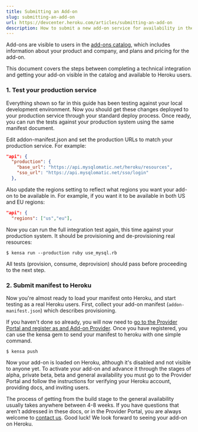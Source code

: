```yaml
---
title: Submitting an Add-on
slug: submitting-an-add-on
url: https://devcenter.heroku.com/articles/submitting-an-add-on
description: How to submit a new add-on service for availability in the Heroku Add-on marketplace.
---
```


Add-ons are visible to users in the [add-ons catalog](http://addons.heroku.com/), which includes information about your product and company, and plans and pricing for the add-on.

This document covers the steps between completing a technical integration and getting your add-on visible in the catalog and available to Heroku users.

### 1. Test your production service

Everything shown so far in this guide has been testing against your local development environment. Now you should get these changes deployed to your production service through your standard deploy process. Once ready, you can run the tests against your production system using the same manifest document.

Edit addon-manifest.json and set the production URLs to match your production service. For example:

```json
"api": {
  "production": {
    "base_url": "https://api.mysqlomatic.net/heroku/resources",
    "sso_url": "https://api.mysqlomatic.net/sso/login"
  },
```

Also update the regions setting to reflect what regions you want your add-on to be available in. For example, if you want it to be available in both US and EU regions:

```json
"api": {
  "regions": ["us","eu"],
```

Now you can run the full integration test again, this time against your production system. It should be provisioning and de-provisioning real resources:

```term
$ kensa run --production ruby use_mysql.rb
```

All tests (provision, consume, deprovision) should pass before proceeding to the next step.

### 2. Submit manifest to Heroku

Now you're almost ready to load your manifest onto Heroku, and start testing as a real Heroku users. First, collect your add-on manifest (`addon-manifest.json`) which describes provisioning.

If you haven't done so already, you will now need to <a href="https://addons.heroku.com/provider/">go to the Provider Portal and register as and Add-on Provider</a>. Once you have registered, you can use the kensa gem to send your manifest to heroku with one simple command.

```term
$ kensa push
```

Now your add-on is loaded on Heroku, although it's disabled and not visible to anyone yet. To activate your add-on and advance it through the stages of alpha, private beta, beta and general availability you must go to the Provider Portal and follow the instructions for verifying your Heroku account, providing docs, and inviting users.

The process of getting from the build stage to the general availability usually takes anywhere between 4-8 weeks. If you have questions that aren't addressed in these docs, or in the Provider Portal, you are always welcome to <a href="mailto:addons@heroku.com">contact us</a>. Good luck! We look forward to seeing your add-on on Heroku.